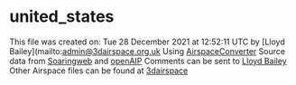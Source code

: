 # united_states

This file was created on: Tue 28 December 2021 at 12:52:11 UTC by [Lloyd Bailey](mailto:admin@3dairspace.org.uk  Using [AirspaceConverter](https://www.alus.it/AirspaceConverter/) Source data from [Soaringweb](https://soaringweb.org/Airspace/) and [openAIP](http://openaip.net/) Comments can be sent to [Lloyd Bailey](mailto:admin@3dairspace.org.uk) Other Airspace files can be found at [3dairspace](https://3dairspace.org.uk/)

